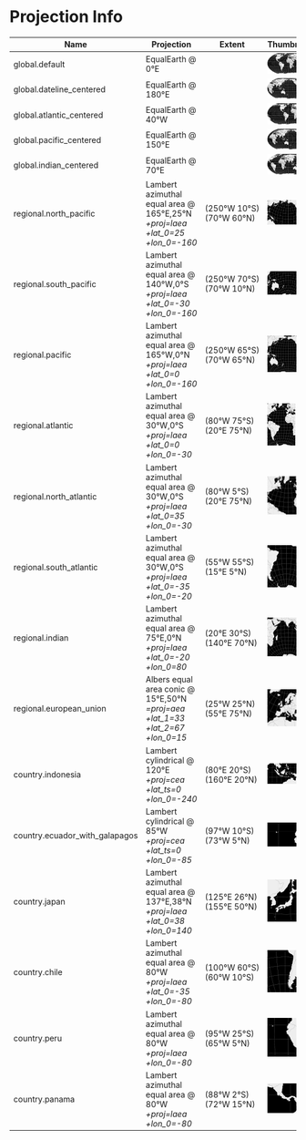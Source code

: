 # Projection Info
Name | Projection | Extent | Thumbnail
------ | -------- | ------ | ---------
global.default | EqualEarth @ 0°E |  | ![thumbnail of global.default](images/global-default.png)
global.dateline_centered | EqualEarth @ 180°E |  | ![thumbnail of global.dateline_centered](images/global-dateline_centered.png)
global.atlantic_centered | EqualEarth @ 40°W |  | ![thumbnail of global.atlantic_centered](images/global-atlantic_centered.png)
global.pacific_centered | EqualEarth @ 150°E |  | ![thumbnail of global.pacific_centered](images/global-pacific_centered.png)
global.indian_centered | EqualEarth @ 70°E |  | ![thumbnail of global.indian_centered](images/global-indian_centered.png)
regional.north_pacific | Lambert azimuthal equal area @ 165°E,25°N<br/><em>+proj=laea +lat_0=25 +lon_0=-160</em> | (250°W&nbsp;10°S) (70°W&nbsp;60°N) | ![thumbnail of regional.north_pacific](images/regional-north_pacific.png)
regional.south_pacific | Lambert azimuthal equal area @ 140°W,0°S<br/><em>+proj=laea +lat_0=-30 +lon_0=-160</em> | (250°W&nbsp;70°S) (70°W&nbsp;10°N) | ![thumbnail of regional.south_pacific](images/regional-south_pacific.png)
regional.pacific | Lambert azimuthal equal area @ 165°W,0°N<br/><em>+proj=laea +lat_0=0 +lon_0=-160</em> | (250°W&nbsp;65°S) (70°W&nbsp;65°N) | ![thumbnail of regional.pacific](images/regional-pacific.png)
regional.atlantic | Lambert azimuthal equal area @ 30°W,0°S<br/><em>+proj=laea +lat_0=0 +lon_0=-30</em> | (80°W&nbsp;75°S) (20°E&nbsp;75°N) | ![thumbnail of regional.atlantic](images/regional-atlantic.png)
regional.north_atlantic | Lambert azimuthal equal area @ 30°W,0°S<br/><em>+proj=laea +lat_0=35 +lon_0=-30</em> | (80°W&nbsp;5°S) (20°E&nbsp;75°N) | ![thumbnail of regional.north_atlantic](images/regional-north_atlantic.png)
regional.south_atlantic | Lambert azimuthal equal area @ 30°W,0°S<br/><em>+proj=laea +lat_0=-35 +lon_0=-20</em> | (55°W&nbsp;55°S) (15°E&nbsp;5°N) | ![thumbnail of regional.south_atlantic](images/regional-south_atlantic.png)
regional.indian | Lambert azimuthal equal area @ 75°E,0°N<br/><em>+proj=laea +lat_0=-20 +lon_0=80</em> | (20°E&nbsp;30°S) (140°E&nbsp;70°N) | ![thumbnail of regional.indian](images/regional-indian.png)
regional.european_union | Albers equal area conic @ 15°E,50°N<br/><em>=proj=aea +lat_1=33 +lat_2=67 +lon_0=15</em> | (25°W&nbsp;25°N) (55°E&nbsp;75°N) | ![thumbnail of regional.european_union](images/regional-european_union.png)
country.indonesia | Lambert cylindrical @ 120°E<br/><em>+proj=cea +lat_ts=0 +lon_0=-240</em> | (80°E&nbsp;20°S) (160°E&nbsp;20°N) | ![thumbnail of country.indonesia](images/country-indonesia.png)
country.ecuador_with_galapagos | Lambert cylindrical @ 85°W<br/><em>+proj=cea +lat_ts=0 +lon_0=-85</em> | (97°W&nbsp;10°S) (73°W&nbsp;5°N) | ![thumbnail of country.ecuador_with_galapagos](images/country-ecuador_with_galapagos.png)
country.japan | Lambert azimuthal equal area @ 137°E,38°N<br/><em>+proj=laea +lat_0=38 +lon_0=140</em> | (125°E&nbsp;26°N) (155°E&nbsp;50°N) | ![thumbnail of country.japan](images/country-japan.png)
country.chile | Lambert azimuthal equal area @ 80°W<br/><em>+proj=laea +lat_0=-35 +lon_0=-80</em> | (100°W&nbsp;60°S) (60°W&nbsp;10°S) | ![thumbnail of country.chile](images/country-chile.png)
country.peru | Lambert azimuthal equal area @ 80°W<br/><em>+proj=laea +lon_0=-80</em> | (95°W&nbsp;25°S) (65°W&nbsp;5°N) | ![thumbnail of country.peru](images/country-peru.png)
country.panama | Lambert azimuthal equal area @ 80°W<br/><em>+proj=laea +lon_0=-80</em> | (88°W&nbsp;2°S) (72°W&nbsp;15°N) | ![thumbnail of country.panama](images/country-panama.png)